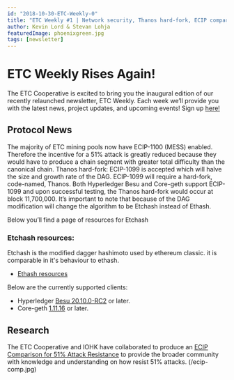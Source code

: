 ```yaml
---
id: "2018-10-30-ETC-Weekly-0"
title: "ETC Weekly #1 | Network security, Thanos hard-fork, ECIP comparison"
author: Kevin Lord & Stevan Lohja
featuredImage: phoenixgreen.jpg
tags: [newsletter]
---
```


# ETC Weekly Rises Again!

The ETC Cooperative is excited to bring you the inaugural edition of our recently relaunched newsletter, ETC Weekly. Each week we’ll provide you with the latest news, project updates, and upcoming events! Sign up [here!](https://landing.mailerlite.com/webforms/landing/h1d0x0)


## Protocol News
The majority of ETC mining pools now have ECIP-1100 (MESS) enabled. Therefore the incentive for a 51% attack is greatly reduced because they would have to produce a chain segment with greater total difficulty than the canonical chain.
Thanos hard-fork: ECIP-1099 is accepted which will halve the size and growth rate of the DAG. ECIP-1099 will require a hard-fork, code-named, Thanos. Both Hyperledger Besu and Core-geth support ECIP-1099 and upon successful testing, the Thanos hard-fork would occur at block 11,700,000. It’s important to note that because of the DAG modification will change the algorithm to be Etchash instead of Ethash.

Below you’ll find a page of resources for Etchash

### Etchash resources:

Etchash is the modified dagger hashimoto used by ethereum classic. it is comparable in it's behaviour to ethash.
* [Ethash resources](https://github.com/eth-classic/etchash)

Below are the currently supported clients:
* Hyperledger [Besu 20.10.0-RC2](https://github.com/hyperledger/besu/releases/tag/20.10.0-RC2) or later.
* Core-geth [1.11.16](https://github.com/hyperledger/besu/releases/tag/20.10.0-RC2) or later.


## Research
The ETC Cooperative and IOHK have collaborated to produce an [ECIP Comparison for 51% Attack Resistance](https://static.iohk.io/docs/etc/ecip-comparison-for-51-attack-resistance.pdf) to provide the broader community with knowledge and understanding on how resist 51% attacks. 
(/ecip-comp.jpg)
